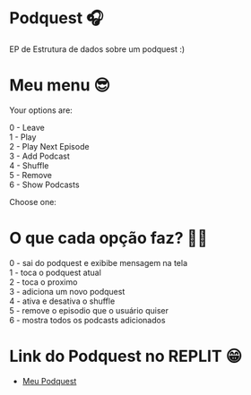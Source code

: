 # Podquest  	🎧
EP de Estrutura de dados sobre um podquest :) 

# Meu menu 😎
Your options are:<br>

 0 - Leave<br>
 1 - Play<br>
 2 - Play Next Episode<br>
 3 - Add Podcast<br>
 4 - Shuffle<br>
 5 - Remove<br>
 6 - Show Podcasts<br>

 Choose one:
 
 # O que cada opção faz? 👩‍💻
 0 - sai do podquest e exibibe mensagem na tela <br>
 1 - toca o podquest atual <br>
 2 - toca o proximo <br>
 3 - adiciona um novo podquest <br>
 4 - ativa e desativa o shuffle <br>
 5 - remove o episodio que o usuário quiser <br>
 6 - mostra todos os podcasts adicionados <br>
 
 # Link do Podquest no REPLIT 😁
 
 -  <a href="https://replit.com/@fabsdk/EP1-Podquest" target="_blank">Meu Podquest</a> 
